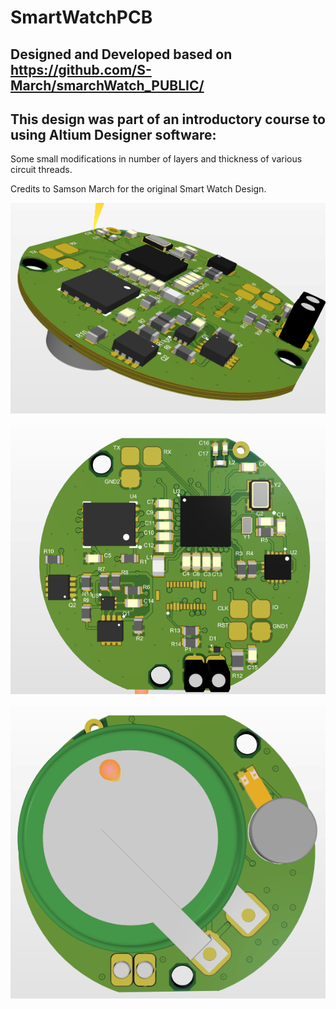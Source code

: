 # SmartWatchPCB

## Designed and Developed based on https://github.com/S-March/smarchWatch_PUBLIC/

## This design was part of an introductory course to using Altium Designer software:

Some small modifications in number of layers and thickness of various circuit threads. 

Credits to Samson March for the original Smart Watch Design.

![PCB Orthogonal View](/images/SmartWatch_Ortho.png)

![PCB Top View](/images/SmartWatch_Top.png)

![PCB Bottom View](/images/SmartWatch_Bottom.png)
